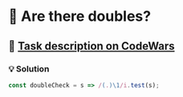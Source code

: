 # 📝 Are there doubles?

## 🔗 [Task description on CodeWars](https://www.codewars.com/kata/56a24b4d9f3671584d000039)

### 💡 Solution

```javascript
const doubleCheck = s => /(.)\1/i.test(s);
```
